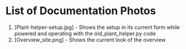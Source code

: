 # List of Documentation Photos

1. [Plant-helper-setup.jpg] - Shows the setup in its current form while powered and operating with the old_plant_helper.py code
2. [Overview_site.png] - Shows the current look of the overview